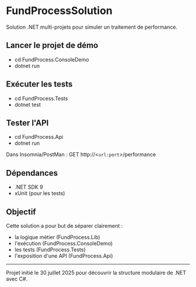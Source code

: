 # FundProcessSolution

Solution .NET multi-projets pour simuler un traitement de performance.

## Lancer le projet de démo

- cd FundProcess.ConsoleDemo
- dotnet run

## Exécuter les tests

- cd FundProcess.Tests
- dotnet test

## Tester l'API

- cd FundProcess.Api
- dotnet run

Dans Insomnia/PostMan : GET http://<`url:port`>/performance

## Dépendances

- .NET SDK 9
- xUnit (pour les tests)

## Objectif

Cette solution a pour but de séparer clairement :
- la logique métier (FundProcess.Lib)
- l'exécution (FundProcess.ConsoleDemo)
- les tests (FundProcess.Tests)
- l'exposition d'une API (FundProcess.Api)

---

Projet initié le 30 juillet 2025 pour découvrir la structure modulaire de .NET avec C#.
